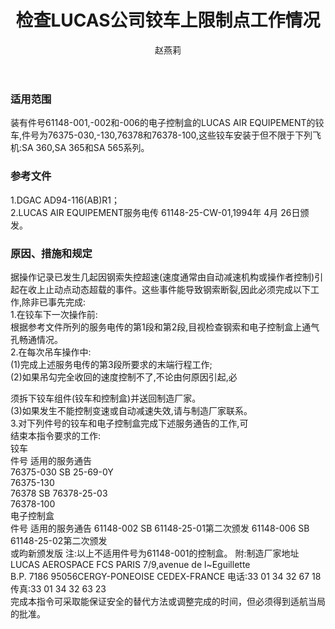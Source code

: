 ﻿---
amendno: 39-1949  
cadno: CAD1997-MULT-31  
title: 检查LUCAS公司铰车上限制点工作情况  
publishdate: 1997-06-06  
effdate: 1997-06-12  
acmodels: ["MULT"]  
tags: []  
engs: []  
pns: ["61148-001","61148-002","61148-006","76375-030","76375-130","76378","76378-100"]  
mfrs: ["LUCAS AIR EQUIPEMENT","法国国营航宇工业公司"]  
admins: 中南管理局  
author: 赵燕莉  
---
  
### 适用范围  
装有件号61148-001,-002和-006的电子控制盒的LUCAS AIR EQUIPEMENT的铰车,件号为76375-030,-130,76378和76378-100,这些铰车安装于但不限于下列飞机:SA 360,SA 365和SA 565系列。  
  
<!--more-->  
### 参考文件  
  1.DGAC AD94-116(AB)R1；  
 2.LUCAS AIR EQUIPEMENT服务电传 61148-25-CW-01,1994年 4月 26日颁发。  
  
### 原因、措施和规定  

  据操作记录已发生几起因钢索失控超速(速度通常由自动减速机构或操作者控制)引起在收上止动点动态超载的事件。这些事件能导致钢索断裂,因此必须完成以下工作,除非已事先完成:  
  1.在铰车下一次操作前:  
  根据参考文件所列的服务电传的第1段和第2段,目视检查钢索和电子控制盒上通气孔畅通情况。  
  2.在每次吊车操作中:  
  (1)完成上述服务电传的第3段所要求的末端行程工作;  
  (2)如果吊勾完全收回的速度控制不了,不论由何原因引起,必  
  
须拆下铰车组件(铰车和控制盒)并送回制造厂家。  
  (3)如果发生不能控制变速或自动减速失效,请与制造厂家联系。  
  3.对下列件号的铰车和电子控制盒完成下述服务通告的工作,可  
结束本指令要求的工作:  
铰车  
件号  适用的服务通告  
76375-030  SB 25-69-0Y  
76375-130  
76378  SB 76378-25-03  
76378-100  
电子控制盒  
  件号  适用的服务通告 61148-002 SB 61148-25-01第二次颁发  61148-006 SB 61148-25-02第二次颁发  
或昀新颁发版 注:以上不适用件号为61148-001的控制盒。 附:制造厂家地址  
LUCAS AEROSPACE FCS PARIS         7/9,avenue de l~Eguillette  
B.P. 7186         95056CERGY-PONEOISE CEDEX-FRANCE 电话:33 01 34 32 67 18 传真:33 01 34 32 63 23  
  完成本指令可采取能保证安全的替代方法或调整完成的时间，但必须得到适航当局的批准。  
